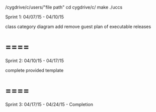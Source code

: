 /cygdrive/c/users/"file path"
cd cygdrive/c/
make
./uccs


Sprint 1: 04/07/15 - 04/10/15

class category diagram
add remove guest
plan of executable releases

====
====

Sprint 2: 04/10/15 - 04/17/15

complete provided template

====
====

Sprint 3: 04/17/15 - 04/24/15 - Completion
